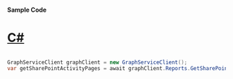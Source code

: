 #### Sample Code
# [C#](#tab/Csharp)

```C#

GraphServiceClient graphClient = new GraphServiceClient();
var getSharePointActivityPages = await graphClient.Reports.GetSharePointActivityPages().Request().GetAsync();

```